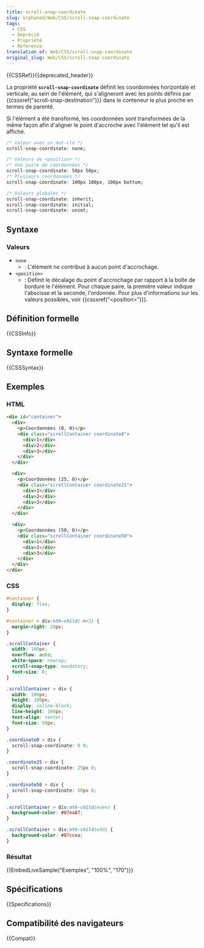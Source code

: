 ```yaml
---
title: scroll-snap-coordinate
slug: orphaned/Web/CSS/scroll-snap-coordinate
tags:
  - CSS
  - Déprécié
  - Propriété
  - Reference
translation_of: Web/CSS/scroll-snap-coordinate
original_slug: Web/CSS/scroll-snap-coordinate
---
```


{{CSSRef}}{{deprecated_header}}

La propriété **`scroll-snap-coordinate`** définit les coordonnées horizontale et verticale, au sein de l'élément, qui s'aligneront avec les points définis par {{cssxref("scroll-snap-destination")}} dans le conteneur le plus proche en termes de parenté.

Si l'élément a été transformé, les coordonnées sont transformées de la même façon afin d'aligner le point d'accroche avec l'élément tel qu'il est affiché.

```css
/* Valeur avec un mot-clé */
scroll-snap-coordinate: none;

/* Valeurs de <position> */
/* Une paire de coordonnées */
scroll-snap-coordinate: 50px 50px;
/* Plusieurs coordonnées */
scroll-snap-coordinate: 100px 100px, 100px bottom;

/* Valeurs globales */
scroll-snap-coordinate: inherit;
scroll-snap-coordinate: initial;
scroll-snap-coordinate: unset;
```

## Syntaxe

### Valeurs

- `none`
  - : L'élément ne contribue à aucun point d'accrochage.
- `<position>`
  - : Définit le décalage du point d'accrochage par rapport à la boîte de bordure le l'élément. Pour chaque paire, la première valeur indique l'abscisse et la seconde, l'ordonnée. Pour plus d'informations sur les valeurs possibles, voir {{cssxref("&lt;position&gt;")}}.

## Définition formelle

{{CSSInfo}}

## Syntaxe formelle

{{CSSSyntax}}

## Exemples

### HTML

```html
<div id="container">
  <div>
    <p>Coordonnées (0, 0)</p>
    <div class="scrollContainer coordinate0">
      <div>1</div>
      <div>2</div>
      <div>3</div>
    </div>
  </div>

  <div>
    <p>Coordonnées (25, 0)</p>
    <div class="scrollContainer coordinate25">
      <div>1</div>
      <div>2</div>
      <div>3</div>
    </div>
  </div>

  <div>
    <p>Coordonnées (50, 0)</p>
    <div class="scrollContainer coordinate50">
      <div>1</div>
      <div>2</div>
      <div>3</div>
    </div>
  </div>
</div>
```

### CSS

```css
#container {
  display: flex;
}

#container > div:nth-child(-n+2) {
  margin-right: 20px;
}

.scrollContainer {
  width: 100px;
  overflow: auto;
  white-space: nowrap;
  scroll-snap-type: mandatory;
  font-size: 0;
}

.scrollContainer > div {
  width: 100px;
  height: 100px;
  display: inline-block;
  line-height: 100px;
  text-align: center;
  font-size: 50px;
}

.coordinate0 > div {
  scroll-snap-coordinate: 0 0;
}

.coordinate25 > div {
  scroll-snap-coordinate: 25px 0;
}

.coordinate50 > div {
  scroll-snap-coordinate: 50px 0;
}

.scrollContainer > div:nth-child(even) {
  background-color: #87ea87;
}

.scrollContainer > div:nth-child(odd) {
  background-color: #87ccea;
}
```

### Résultat

{{EmbedLiveSample("Exemples", "100%", "170")}}

## Spécifications

{{Specifications}}

## Compatibilité des navigateurs

{{Compat}}
